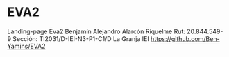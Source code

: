 # EVA2
Landing-page Eva2
Benjamín Alejandro Alarcón Riquelme
Rut: 20.844.549-9
Sección: TI2031/D-IEI-N3-P1-C1/D La Granja IEI
https://github.com/Ben-Yamins/EVA2

